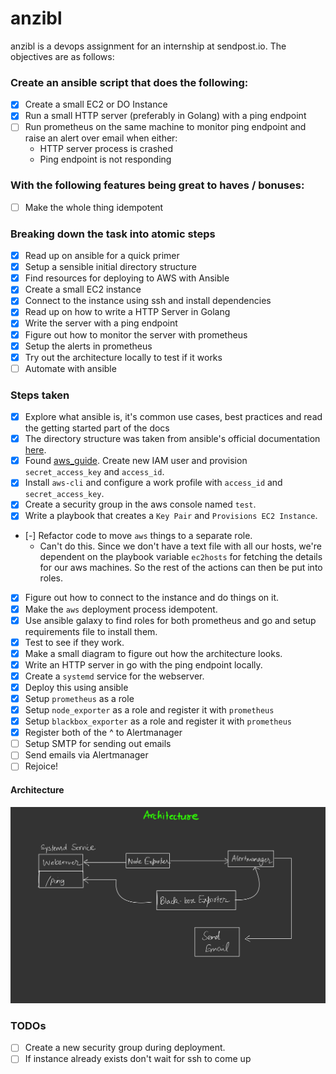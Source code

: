 # anzibl

anzibl is a devops assignment for an internship at sendpost.io. The objectives are as follows:

### Create an ansible script that does the following:

- [x] Create a small EC2 or DO Instance
- [x] Run a small HTTP server (preferably in Golang) with a ping endpoint
- [ ] Run prometheus on the same machine to monitor ping endpoint and raise an alert over email when either:
	- HTTP server process is crashed
	- Ping endpoint is not responding

### With the following features being great to haves / bonuses:

- [ ] Make the whole thing idempotent

### Breaking down the task into atomic steps

- [x] Read up on ansible for a quick primer
- [x] Setup a sensible initial directory structure
- [x] Find resources for deploying to AWS with Ansible
- [x] Create a small EC2 instance
- [x] Connect to the instance using ssh and install dependencies
- [x] Read up on how to write a HTTP Server in Golang
- [x] Write the server with a ping endpoint
- [x] Figure out how to monitor the server with prometheus
- [x] Setup the alerts in prometheus
- [x] Try out the architecture locally to test if it works
- [ ] Automate with ansible

### Steps taken

- [x] Explore what ansible is, it's common use cases, best practices and read the getting started part of the docs
- [x] The directory structure was taken from ansible's official documentation [here](https://docs.ansible.com/ansible/latest/user_guide/sample_setup.html#sample-directory-layout).
- [x] Found [aws_guide](https://docs.ansible.com/ansible/latest/scenario_guides/guide_aws.html). Create new IAM user and provision `secret_access_key` and `access_id`.
- [x] Install `aws-cli` and configure a work profile with `access_id` and `secret_access_key`.
- [x] Create a security group in the aws console named `test`.
- [x] Write a playbook that creates a `Key Pair` and `Provisions EC2 Instance`.
- [-] Refactor code to move `aws` things to a separate role.
	- Can't do this. Since we don't have a text file with all our hosts, we're dependent on the playbook variable `ec2hosts` for fetching the details for our aws machines. So the rest of the actions can then be put into roles.
- [x] Figure out how to connect to the instance and do things on it.
- [x] Make the `aws` deployment process idempotent.
- [x] Use ansible galaxy to find roles for both prometheus and go and setup requirements file to install them.
- [x] Test to see if they work.
- [x] Make a small diagram to figure out how the architecture looks.
- [x] Write an HTTP server in go with the ping endpoint locally.
- [x] Create a `systemd` service for the webserver.
- [x] Deploy this using ansible
- [x] Setup `prometheus` as a role
- [x] Setup `node_exporter` as a role and register it with `prometheus`
- [x] Setup `blackbox_exporter` as a role and register it with `prometheus`
- [x] Register both of the ^ to Alertmanager
- [ ] Setup SMTP for sending out emails
- [ ] Send emails via Alertmanager
- [ ] Rejoice!

#### Architecture
![](./static/architecture.jpg)

### TODOs

- [ ] Create a new security group during deployment.
- [ ] If instance already exists don't wait for ssh to come up
